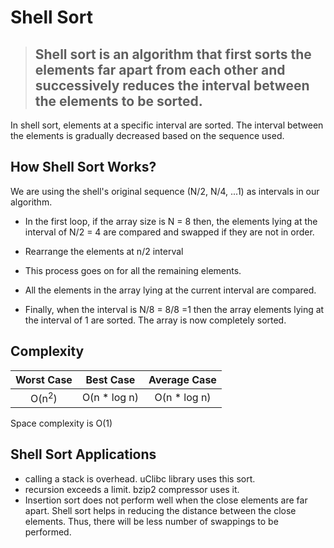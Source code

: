 # Shell Sort

> ## Shell sort is an algorithm that first sorts the elements far apart from each other and successively reduces the interval between the elements to be sorted.

In shell sort, elements at a specific interval are sorted. The interval between the elements is gradually decreased based on the sequence used.

## How Shell Sort Works?

We are using the shell's original sequence (N/2, N/4, ...1) as intervals in our algorithm.

- In the first loop, if the array size is N = 8 then, the elements lying at the interval of N/2 = 4 are compared and swapped if they are not in order.

- Rearrange the elements at n/2 interval

- This process goes on for all the remaining elements.

- All the elements in the array lying at the current interval are compared.

- Finally, when the interval is N/8 = 8/8 =1 then the array elements lying at the interval of 1 are sorted. The array is now completely sorted.

## Complexity

|    Worst Case    |   Best Case   | Average Case  |
| :--------------: | :-----------: | :-----------: |
| O(n<sup>2</sup>) | O(n \* log n) | O(n \* log n) |

Space complexity is O(1)

## Shell Sort Applications

- calling a stack is overhead. uClibc library uses this sort.
- recursion exceeds a limit. bzip2 compressor uses it.
- Insertion sort does not perform well when the close elements are far apart. Shell sort helps in reducing the distance between the close elements. Thus, there will be less number of swappings to be performed.
